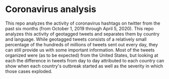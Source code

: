 # Coronavirus analysis

This repo analyzes the activity of coronavirus hashtags on twitter from the past six months (from October 1, 2019 through April 5, 2020). 
This repo analyzes this activity of geotagged tweets and separates them by country and language. While geotagged tweets consists of a relatively
small percentage of the hundreds of millions of tweets sent out every day, they can still provide us with some important information. Most of the tweets
organized were (as to be expected) from the United States, but looking at each the difference in tweets from day to day attributed to each country
can show when each country's outbreak started as well as the severity in which those cases exploded.  
